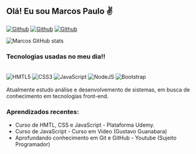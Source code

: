 ## Olá! Eu sou Marcos Paulo ✌️

[![Github](https://img.shields.io/badge/GitHub-100000?style=for-the-badge&logo=github&logoColor=white)](https://Marcos04Paulo.github.io)
[![Github](https://img.shields.io/badge/LinkedIn-0077B5?style=for-the-badge&logo=linkedin&logoColor=white)](https://www.linkedin.com/in/marcos-paulo-da-silva-02631619a/)
[![Github](https://img.shields.io/badge/Instagram-E4405F?style=for-the-badge&logo=instagram&logoColor=white)](https://www.instagram.com/marcos.04paulo/)


![Marcos GitHub stats](https://github-readme-stats.vercel.app/api?username=Marcos04Paulo&show_icons=true&theme=onedark)

### Tecnologias usadas no meu dia!!

<div style="display: inline_block"><br>
   <img align= "center" alt="HMTL5" src="https://img.shields.io/badge/HTML5-E34F26?style=for-the-badge&logo=html5&logoColor=white"/>
   <img align= "center" alt="CSS3" src="https://img.shields.io/badge/CSS3-1572B6?style=for-the-badge&logo=css3&logoColor=white"/>
   <img align= "center" alt="JavaScript" src="https://img.shields.io/badge/JavaScript-323330?style=for-the-badge&logo=javascript&logoColor=F7DF1E"/>
   <img align= "center" alt="NodeJS" src="https://img.shields.io/badge/Node.js-43853D?style=for-the-badge&logo=node.js&logoColor=white"/>
   <img align= "center" alt="Bootstrap" src="https://img.shields.io/badge/Bootstrap-563D7C?style=for-the-badge&logo=bootstrap&logoColor=white"/>
</div><br>
<div>
Atualmente estudo análise e desenvolvemento de sistemas, em busca de conhecimento em tecnologias front-end.<br>

### Aprendizados recentes:

- Curso de HMTL, CSS e JavaScript - Plataforma Udemy.<br>
- Curso de JavaScript - Curso em Vídeo (Gustavo Guanabara)<br>
- Aprofundando conhecimento em Git e GitHub - Youtube (Sujeito Programador)<br>
</div>
